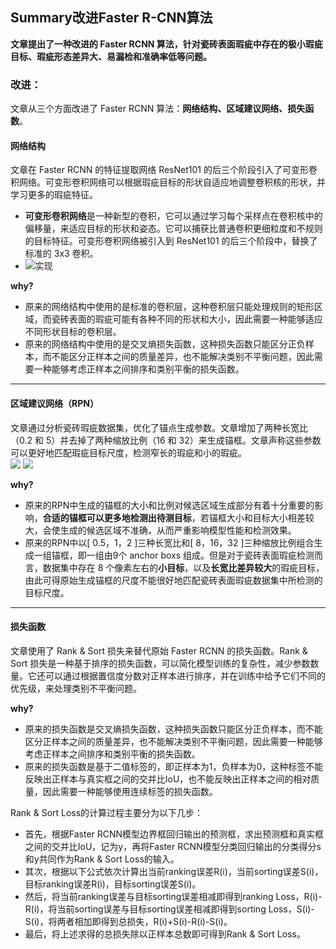 ## Summary改进Faster R-CNN算法
**文章提出了一种改进的 Faster RCNN 算法，针对瓷砖表面瑕疵中存在的极小瑕疵目标、瑕疵形态差异大、易漏检和准确率低等问题。**   
### 改进：
文章从三个方面改进了 Faster RCNN 算法：**网络结构、区域建议网络、损失函数**。   
#### 网络结构
文章在 Faster RCNN 的特征提取网络 ResNet101 的后三个阶段引入了可变形卷积网络。可变形卷积网络可以根据瑕疵目标的形状自适应地调整卷积核的形状，并学习更多的瑕疵特征。   
- **可变形卷积网络**是一种新型的卷积，它可以通过学习每个采样点在卷积核中的偏移量，来适应目标的形状和姿态。它可以捕获比普通卷积更细粒度和不规则的目标特征。可变形卷积网络被引入到 ResNet101 的后三个阶段中，替换了标准的 3x3 卷积。
- ![实现](https://github.com/OctoberEnd/verbose-invention/blob/main/%E5%8F%AF%E5%8F%98%E5%8D%B7%E7%A7%AF.png?raw=true)
   
**why?**
- 原来的网络结构中使用的是标准的卷积层，这种卷积层只能处理规则的矩形区域，而瓷砖表面的瑕疵可能有各种不同的形状和大小，因此需要一种能够适应不同形状目标的卷积层。
- 原来的网络结构中使用的是交叉熵损失函数，这种损失函数只能区分正负样本，而不能区分正样本之间的质量差异，也不能解决类别不平衡问题，因此需要一种能够考虑正样本之间排序和类别平衡的损失函数。   
     
*** 
#### 区域建议网络（RPN）
文章通过分析瓷砖瑕疵数据集，优化了锚点生成参数。文章增加了两种长宽比（0.2 和 5）并去掉了两种缩放比例（16 和 32）来生成锚框。文章声称这些参数可以更好地匹配瑕疵目标尺度，检测窄长的瑕疵和小的瑕疵。   
![](https://github.com/OctoberEnd/verbose-invention/blob/main/%E5%8E%9F%E5%A7%8Banchor%20boxes.png?raw=true)
![](https://github.com/OctoberEnd/verbose-invention/blob/main/%E6%94%B9%E8%BF%9B%E5%90%8E%E7%9A%84boxes.png?raw=true)
   
**why?**
- 原来的RPN中生成的锚框的大小和比例对候选区域生成部分有着十分重要的影响，**合适的锚框可以更多地检测出待测目标**，若锚框大小和目标大小相差较大，会使生成的候选区域不准确，从而严重影响模型性能和检测效果。
- 原来的RPN中以[ 0.5，1，2 ]三种长宽比和[ 8，16，32 ]三种缩放比例组合生成一组锚框，即一组由9个 anchor boxs 组成。但是对于瓷砖表面瑕疵检测而言，数据集中存在 8 个像素左右的**小目标**，以及**长宽比差异较大**的瑕疵目标，由此可得原始生成锚框的尺度不能很好地匹配瓷砖表面瑕疵数据集中所检测的目标尺度。
***
#### 损失函数
文章使用了 Rank & Sort 损失来替代原始 Faster RCNN 的损失函数。Rank & Sort 损失是一种基于排序的损失函数，可以简化模型训练的复杂性，减少参数数量。它还可以通过根据置信度分数对正样本进行排序，并在训练中给予它们不同的优先级，来处理类别不平衡问题。   
   
**why?**
- 原来的损失函数是交叉熵损失函数，这种损失函数只能区分正负样本，而不能区分正样本之间的质量差异，也不能解决类别不平衡问题，因此需要一种能够考虑正样本之间排序和类别平衡的损失函数。
- 原来的损失函数是基于二值标签的，即正样本为1，负样本为0，这种标签不能反映出正样本与真实框之间的交并比IoU，也不能反映出正样本之间的相对质量，因此需要一种能够使用连续标签的损失函数。
   
Rank & Sort Loss的计算过程主要分为以下几步：
- 首先，根据Faster RCNN模型边界框回归输出的预测框，求出预测框和真实框之间的交并比IoU，记为y，再将Faster RCNN模型分类回归输出的分类得分s和y共同作为Rank & Sort Loss的输入。
- 其次，根据以下公式依次计算出当前ranking误差R(i)，当前sorting误差S(i)，目标ranking误差R(i)，目标sorting误差S(i)。
- 然后，将当前ranking误差与目标sorting误差相减即得到ranking Loss，R(i)-R(i)，将当前sorting误差与目标sorting误差相减即得到sorting Loss，S(i)-S(i)，将两者相加即得到总损失，R(i)+S(i)-R(i)-S(i)。
- 最后，将上述求得的总损失除以正样本总数即可得到Rank & Sort Loss。
